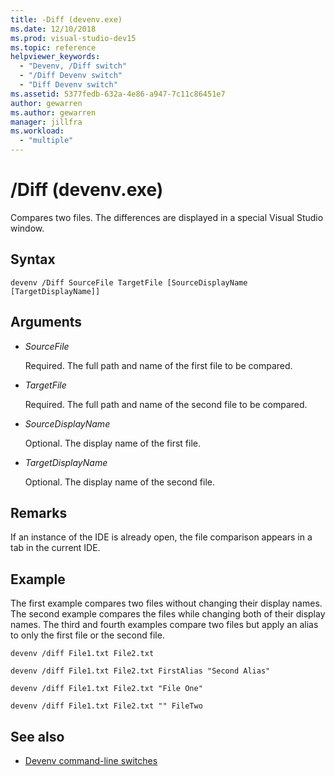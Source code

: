 ```yaml
---
title: -Diff (devenv.exe)
ms.date: 12/10/2018
ms.prod: visual-studio-dev15
ms.topic: reference
helpviewer_keywords:
  - "Devenv, /Diff switch"
  - "/Diff Devenv switch"
  - "Diff Devenv switch"
ms.assetid: 5377fedb-632a-4e86-a947-7c11c86451e7
author: gewarren
ms.author: gewarren
manager: jillfra
ms.workload:
  - "multiple"
---
```

# /Diff (devenv.exe)

Compares two files. The differences are displayed in a special Visual Studio window.

## Syntax

```shell
devenv /Diff SourceFile TargetFile [SourceDisplayName [TargetDisplayName]]
```

## Arguments

- *SourceFile*

  Required. The full path and name of the first file to be compared.

- *TargetFile*

  Required. The full path and name of the second file to be compared.

- *SourceDisplayName*

  Optional. The display name of the first file.

- *TargetDisplayName*

  Optional. The display name of the second file.

## Remarks

If an instance of the IDE is already open, the file comparison appears in a tab in the current IDE.

## Example

The first example compares two files without changing their display names. The second example compares the files while changing both of their display names. The third and fourth examples compare two files but apply an alias to only the first file or the second file.

```shell
devenv /diff File1.txt File2.txt

devenv /diff File1.txt File2.txt FirstAlias "Second Alias"

devenv /diff File1.txt File2.txt "File One"

devenv /diff File1.txt File2.txt "" FileTwo
```

## See also

- [Devenv command-line switches](../../ide/reference/devenv-command-line-switches.md)
